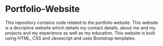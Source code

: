 # Portfolio-Website
This repository contains code related to the portfolio website. This website is a decriptive website which details my contact details, about me and my projects and my experience as well as my education. This website is built using HTML, CSS and Javascript and uses Bootstrap templates.
